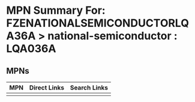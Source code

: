 



# MPN Summary For: FZENATIONALSEMICONDUCTORLQA36A > national-semiconductor : LQA036A

## MPNs
  

|MPN|Direct Links|Search Links|
| :--- | :--- | :--- |
||||
